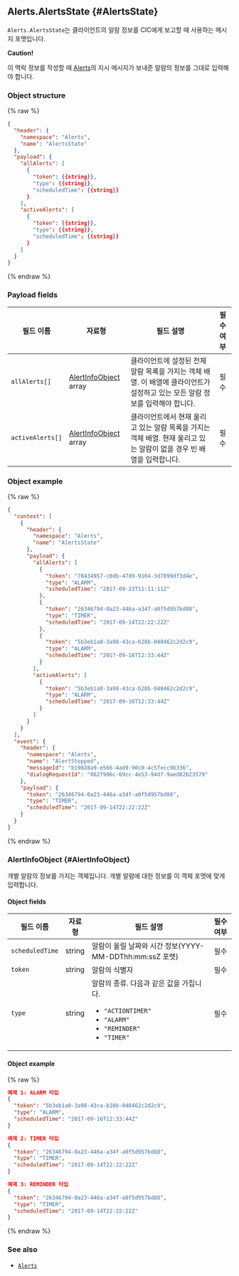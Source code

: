 ## Alerts.AlertsState {#AlertsState}
`Alerts.AlertsState`는 클라이언트의 알람 정보를 CIC에게 보고할 때 사용하는 메시지 포맷입니다.

<div class="danger">
  <p><strong>Caution!</strong></p>
  <p>이 맥락 정보를 작성할 때 <a href="/CIC/References/CICInterface/Alerts.md">Alerts</a>의 지시 메시지가 보내준 알람의 정보를 그대로 입력해야 합니다.</p>
</div>

### Object structure
{% raw %}

```json
{
  "header": {
    "namespace": "Alerts",
    "name": "AlertsState"
  },
  "payload": {
    "allAlerts": [
      {
        "token": {{string}},
        "type": {{string}},
        "scheduledTime": {{string}}
      }
    ],
    "activeAlerts": [
      {
        "token": {{string}},
        "type": {{string}},
        "scheduledTime": {{string}}
      }
    ]
  }
}
```

{% endraw %}


### Payload fields

| 필드 이름       | 자료형    | 필드 설명                     | 필수 여부 |
|---------------|---------|-----------------------------|:---------:|
| `allAlerts[]`    | [AlertInfoObject](#AlertInfoObject) array | 클라이언트에 설정된 전체 알람 목록을 가지는 객체 배열. 이 배열에 클라이언트가 설정하고 있는 모든 알람 정보를 입력해야 합니다.    | 필수 |
| `activeAlerts[]` | [AlertInfoObject](#AlertInfoObject) array | 클라이언트에서 현재 울리고 있는 알람 목록을 가지는 객체 배열. 현재 울리고 있는 알람이 없을 경우 빈 배열을 입력합니다.  | 필수 |

### Object example

{% raw %}

```json
{
  "context": [
    {
      "header": {
        "namespace": "Alerts",
        "name": "AlertsState"
      },
      "payload": {
        "allAlerts": [
          {
            "token": "78434957-c0db-47d9-9104-3d7899df3d4e",
            "type": "ALARM",
            "scheduledTime": "2017-09-23T11:11:11Z"
          },
          {
            "token": "26346794-0a23-446a-a34f-a0f5d957bd88",
            "type": "TIMER",
            "scheduledTime": "2017-09-14T22:22:22Z"
          },
          {
            "token": "5b3eb1a0-3a98-43ca-b28b-040462c2d2c9",
            "type": "ALARM",
            "scheduledTime": "2017-09-16T12:33:44Z"
          }
        ],
        "activeAlerts": [
          {
            "token": "5b3eb1a0-3a98-43ca-b28b-040462c2d2c9",
            "type": "ALARM",
            "scheduledTime": "2017-09-16T12:33:44Z"
          }
        ]
      }
    }
  ],
  "event": {
    "header": {
      "namespace": "Alerts",
      "name": "AlertStopped",
      "messageId": "b19028a9-e566-4ad9-90c0-4c5fecc9b336",
      "dialogRequestId": "862f996c-69cc-4e53-94df-9aed82b23579"
    },
    "payload": {
      "token": "26346794-0a23-446a-a34f-a0f5d957bd88",
      "type": "TIMER",
      "scheduledTime": "2017-09-14T22:22:22Z"
    }
  }
}
```

{% endraw %}

### AlertInfoObject {#AlertInfoObject}
개별 알람의 정보를 가지는 객체입니다. 개별 알람에 대한 정보를 이 객체 포맷에 맞게 입력합니다.

#### Object fields

| 필드 이름       | 자료형    | 필드 설명                     | 필수 여부 |
|---------------|---------|-----------------------------|:---------:|
| `scheduledTime` | string | 알람이 울릴 날짜와 시간 정보(YYYY-MM-DDThh:mm:ssZ 포맷)   | 필수 |
| `token`         | string | 알람의 식별자                   | 필수 |
| `type`          | string | 알람의 종류. 다음과 같은 값을 가집니다. <ul><li><code>"ACTIONTIMER"</code></li><li><code>"ALARM"</code></li><li><code>"REMINDER"</code></li><li><code>"TIMER"</code></li></ul>  | 필수 |

#### Object example

{% raw %}

```json
예제 1: ALARM 타입
{
  "token": "5b3eb1a0-3a98-43ca-b28b-040462c2d2c9",
  "type": "ALARM",
  "scheduledTime": "2017-09-16T12:33:44Z"
}

예제 2: TIMER 타입
{
  "token": "26346794-0a23-446a-a34f-a0f5d957bd88",
  "type": "TIMER",
  "scheduledTime": "2017-09-14T22:22:22Z"
}

예제 3: REMINDER 타입
{
  "token": "26346794-0a23-446a-a34f-a0f5d957bd88",
  "type": "TIMER",
  "scheduledTime": "2017-09-14T22:22:22Z"
}

```

{% endraw %}

### See also
* [`Alerts`](/CIC/References/CICInterface/Alerts.md)
